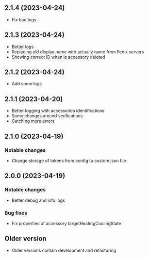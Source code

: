 ## 2.1.4 (2023-04-24)
- Fix bad logs

## 2.1.3 (2023-04-24)
- Better logs
- Replacing old display name with actually name from Fenix servers
- Showing correct ID when is accessory deleted

## 2.1.2 (2023-04-24)
- Add some logs

## 2.1.1 (2023-04-20)
- Better logging with accessories identifications
- Some changes around verifications
- Catching more errors

## 2.1.0 (2023-04-19)
### Notable changes
- Change storage of tokens from config tu custom json file

## 2.0.0 (2023-04-19)
### Notable changes
- Better debug and info logs
### Bug fixes
- Fix properties of accessory targetHeatingCoolingState

## Older version
- Older versions contain development and refactoring